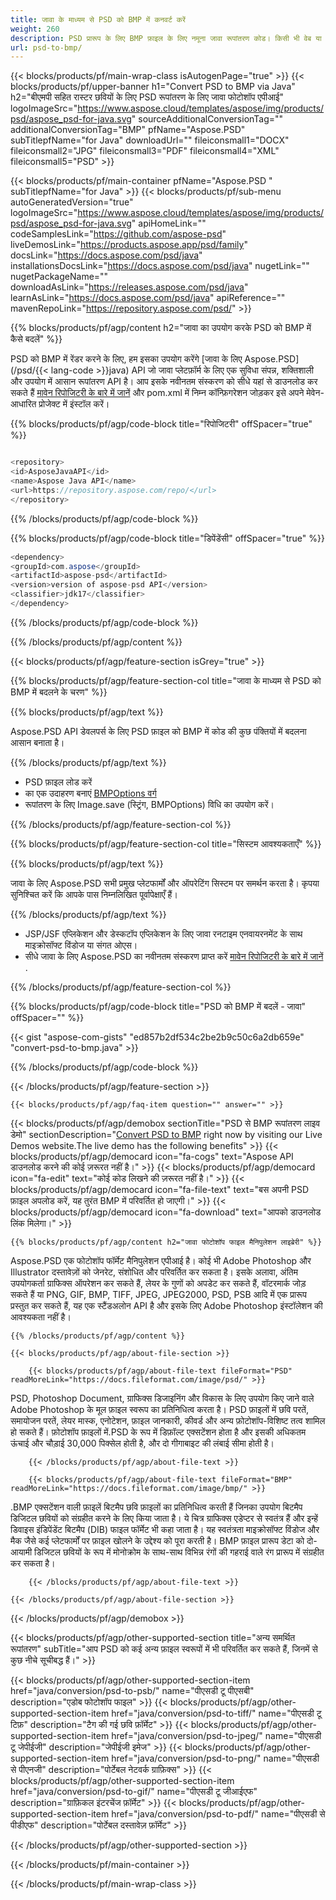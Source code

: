 ```yaml
---
title: जावा के माध्यम से PSD को BMP में कनवर्ट करें
weight: 260
description: PSD प्रारूप के लिए BMP फ़ाइल के लिए नमूना जावा रूपांतरण कोड। किसी भी वेब या डेस्कटॉप जावा आधारित एप्लिकेशन के भीतर PSD को BMP में बदलने के लिए इस उदाहरण कोड का उपयोग करें।
url: psd-to-bmp/
---
```


{{< blocks/products/pf/main-wrap-class isAutogenPage="true" >}}
{{< blocks/products/pf/upper-banner h1="Convert PSD to BMP via Java" h2="बीएमपी सहित रास्टर छवियों के लिए PSD रूपांतरण के लिए जावा फोटोशॉप एपीआई" logoImageSrc="https://www.aspose.cloud/templates/aspose/img/products/psd/aspose_psd-for-java.svg" sourceAdditionalConversionTag="" additionalConversionTag="BMP" pfName="Aspose.PSD" subTitlepfName="for Java" downloadUrl="" fileiconsmall1="DOCX" fileiconsmall2="JPG" fileiconsmall3="PDF" fileiconsmall4="XML" fileiconsmall5="PSD" >}}

{{< blocks/products/pf/main-container pfName="Aspose.PSD " subTitlepfName="for Java" >}}
{{< blocks/products/pf/sub-menu autoGeneratedVersion="true" logoImageSrc="https://www.aspose.cloud/templates/aspose/img/products/psd/aspose_psd-for-java.svg" apiHomeLink="" codeSamplesLink="https://github.com/aspose-psd" liveDemosLink="https://products.aspose.app/psd/family" docsLink="https://docs.aspose.com/psd/java" installationsDocsLink="https://docs.aspose.com/psd/java" nugetLink="" nugetPackageName="" downloadAsLink="https://releases.aspose.com/psd/java" learnAsLink="https://docs.aspose.com/psd/java" apiReference="" mavenRepoLink="https://repository.aspose.com/psd/" >}}

{{% blocks/products/pf/agp/content h2="जावा का उपयोग करके PSD को BMP में कैसे बदलें" %}}

 PSD को BMP में रेंडर करने के लिए, हम इसका उपयोग करेंगे
 [जावा के लिए Aspose.PSD](/psd/{{< lang-code >}}java) 
 API जो जावा प्लेटफ़ॉर्म के लिए एक सुविधा संपन्न, शक्तिशाली और उपयोग में आसान रूपांतरण API है। आप इसके नवीनतम संस्करण को सीधे यहां से डाउनलोड कर सकते हैं
 [मावेन रिपोजिटरी के बारे में जानें](https://repository.aspose.com/psd/) 
 और pom.xml में निम्न कॉन्फ़िगरेशन जोड़कर इसे अपने मेवेन-आधारित प्रोजेक्ट में इंस्टॉल करें।

{{% blocks/products/pf/agp/code-block title="रिपोजिटरी" offSpacer="true" %}}

```cs

<repository>
<id>AsposeJavaAPI</id>
<name>Aspose Java API</name>
<url>https://repository.aspose.com/repo/</url>
</repository>

```

{{% /blocks/products/pf/agp/code-block %}}

{{% blocks/products/pf/agp/code-block title="डिपेंडेंसी" offSpacer="true" %}}

```cs
<dependency>
<groupId>com.aspose</groupId>
<artifactId>aspose-psd</artifactId>
<version>version of aspose-psd API</version>
<classifier>jdk17</classifier>
</dependency>

```

{{% /blocks/products/pf/agp/code-block %}}

{{% /blocks/products/pf/agp/content %}}

{{< blocks/products/pf/agp/feature-section isGrey="true" >}}

{{% blocks/products/pf/agp/feature-section-col title="जावा के माध्यम से PSD को BMP में बदलने के चरण" %}}

{{% blocks/products/pf/agp/text %}}

 Aspose.PSD API डेवलपर्स के लिए PSD फ़ाइल को BMP में कोड की कुछ पंक्तियों में बदलना आसान बनाता है।

{{% /blocks/products/pf/agp/text %}}

- PSD फ़ाइल लोड करें
- का एक उदाहरण बनाएं [BMPOptions वर्ग](https://apireference.aspose.com/psd/java/com.aspose.psd.imageoptions/BmpOptions)
- रूपांतरण के लिए Image.save (स्ट्रिंग, BMPOptions) विधि का उपयोग करें।

{{% /blocks/products/pf/agp/feature-section-col %}}

{{% blocks/products/pf/agp/feature-section-col title="सिस्टम आवश्यकताएँ" %}}

{{% blocks/products/pf/agp/text %}}

 जावा के लिए Aspose.PSD सभी प्रमुख प्लेटफार्मों और ऑपरेटिंग सिस्टम पर समर्थन करता है। कृपया सुनिश्चित करें कि आपके पास निम्नलिखित पूर्वापेक्षाएँ हैं।

{{% /blocks/products/pf/agp/text %}}

- JSP/JSF एप्लिकेशन और डेस्कटॉप एप्लिकेशन के लिए जावा रनटाइम एनवायरनमेंट के साथ माइक्रोसॉफ्ट विंडोज या संगत ओएस।
- सीधे जावा के लिए Aspose.PSD का नवीनतम संस्करण प्राप्त करें
 [मावेन रिपोजिटरी के बारे में जानें](https://repository.aspose.com/psd/)  .

{{% /blocks/products/pf/agp/feature-section-col %}}

{{% blocks/products/pf/agp/code-block title="PSD को BMP में बदलें - जावा" offSpacer="" %}}

{{< gist "aspose-com-gists" "ed857b2df534c2be2b9c50c6a2db659e" "convert-psd-to-bmp.java" >}}

{{% /blocks/products/pf/agp/code-block %}}

{{< /blocks/products/pf/agp/feature-section >}}

    {{< blocks/products/pf/agp/faq-item question="" answer="" >}}
 

<!-- aboutfile Starts -->

{{< blocks/products/pf/agp/demobox sectionTitle="PSD से BMP रूपांतरण लाइव डेमो" sectionDescription="[Convert PSD to BMP](https://products.aspose.app/psd/conversion/psd-to-bmp) right now by visiting our Live Demos website.The live demo has the following benefits" >}}
        {{< blocks/products/pf/agp/democard icon="fa-cogs" text="Aspose API डाउनलोड करने की कोई ज़रूरत नहीं है।" >}}
        {{< blocks/products/pf/agp/democard icon="fa-edit" text="कोई कोड लिखने की ज़रूरत नहीं है।" >}}
        {{< blocks/products/pf/agp/democard icon="fa-file-text" text="बस अपनी PSD फ़ाइल अपलोड करें, यह तुरंत BMP में परिवर्तित हो जाएगी।" >}}
        {{< blocks/products/pf/agp/democard icon="fa-download" text="आपको डाउनलोड लिंक मिलेगा।" >}}

    {{% blocks/products/pf/agp/content h2="जावा फोटोशॉप फाइल मैनिपुलेशन लाइब्रेरी" %}}

 Aspose.PSD एक फोटोशॉप फॉर्मेट मैनिपुलेशन एपीआई है। कोई भी Adobe Photoshop और Illustrator दस्तावेज़ों को जेनरेट, संशोधित और परिवर्तित कर सकता है। इसके अलावा, अंतिम उपयोगकर्ता ग्राफिक्स ऑपरेशन कर सकते हैं, लेयर के गुणों को अपडेट कर सकते हैं, वॉटरमार्क जोड़ सकते हैं या PNG, GIF, BMP, TIFF, JPEG, JPEG2000, PSD, PSB आदि में एक प्रारूप प्रस्तुत कर सकते हैं, यह एक स्टैंडअलोन API है और इसके लिए Adobe Photoshop इंस्टॉलेशन की आवश्यकता नहीं है। 



    {{% /blocks/products/pf/agp/content %}}

    {{< blocks/products/pf/agp/about-file-section >}}

        {{< blocks/products/pf/agp/about-file-text fileFormat="PSD" readMoreLink="https://docs.fileformat.com/image/psd/" >}}

PSD, Photoshop Document, ग्राफिक्स डिजाइनिंग और विकास के लिए उपयोग किए जाने वाले Adobe Photoshop के मूल फ़ाइल स्वरूप का प्रतिनिधित्व करता है। PSD फ़ाइलों में छवि परतें, समायोजन परतें, लेयर मास्क, एनोटेशन, फ़ाइल जानकारी, कीवर्ड और अन्य फ़ोटोशॉप-विशिष्ट तत्व शामिल हो सकते हैं। फ़ोटोशॉप फ़ाइलों में.PSD के रूप में डिफ़ॉल्ट एक्सटेंशन होता है और इसकी अधिकतम ऊंचाई और चौड़ाई 30,000 पिक्सेल होती है, और दो गीगाबाइट की लंबाई सीमा होती है।


        {{< /blocks/products/pf/agp/about-file-text >}}

        {{< blocks/products/pf/agp/about-file-text fileFormat="BMP" readMoreLink="https://docs.fileformat.com/image/bmp/" >}}

.BMP एक्सटेंशन वाली फ़ाइलें बिटमैप छवि फ़ाइलों का प्रतिनिधित्व करती हैं जिनका उपयोग बिटमैप डिजिटल छवियों को संग्रहीत करने के लिए किया जाता है। ये चित्र ग्राफिक्स एडेप्टर से स्वतंत्र हैं और इन्हें डिवाइस इंडिपेंडेंट बिटमैप (DIB) फाइल फॉर्मेट भी कहा जाता है। यह स्वतंत्रता माइक्रोसॉफ्ट विंडोज और मैक जैसे कई प्लेटफार्मों पर फ़ाइल खोलने के उद्देश्य को पूरा करती है। BMP फ़ाइल प्रारूप डेटा को दो-आयामी डिजिटल छवियों के रूप में मोनोक्रोम के साथ-साथ विभिन्न रंगों की गहराई वाले रंग प्रारूप में संग्रहीत कर सकता है।


        {{< /blocks/products/pf/agp/about-file-text >}}

    {{< /blocks/products/pf/agp/about-file-section >}}

{{< /blocks/products/pf/agp/demobox >}}

<!-- aboutfile Ends -->

{{< blocks/products/pf/agp/other-supported-section title="अन्य समर्थित रूपांतरण" subTitle="आप PSD को कई अन्य फ़ाइल स्वरूपों में भी परिवर्तित कर सकते हैं, जिनमें से कुछ नीचे सूचीबद्ध हैं।" >}}

{{< blocks/products/pf/agp/other-supported-section-item href="java/conversion/psd-to-psb/" name="पीएसडी टू पीएसबी" description="एडोब फोटोशॉप फाइल" >}}
{{< blocks/products/pf/agp/other-supported-section-item href="java/conversion/psd-to-tiff/" name="पीएसडी टू टिफ़" description="टैग की गई छवि फ़ॉर्मेट" >}}
{{< blocks/products/pf/agp/other-supported-section-item href="java/conversion/psd-to-jpeg/" name="पीएसडी टू जेपीईजी" description="जेपीईजी इमेज" >}}
{{< blocks/products/pf/agp/other-supported-section-item href="java/conversion/psd-to-png/" name="पीएसडी से पीएनजी" description="पोर्टेबल नेटवर्क ग्राफ़िक्स" >}}
{{< blocks/products/pf/agp/other-supported-section-item href="java/conversion/psd-to-gif/" name="पीएसडी टू जीआईएफ" description="ग्राफ़िकल इंटरचेंज फ़ॉर्मेट" >}}
{{< blocks/products/pf/agp/other-supported-section-item href="java/conversion/psd-to-pdf/" name="पीएसडी से पीडीएफ" description="पोर्टेबल दस्तावेज़ फ़ॉर्मेट" >}}

{{< /blocks/products/pf/agp/other-supported-section >}}

{{< /blocks/products/pf/main-container >}}
    
{{< /blocks/products/pf/main-wrap-class >}}
